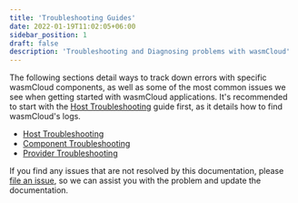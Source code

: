 ```yaml
---
title: 'Troubleshooting Guides'
date: 2022-01-19T11:02:05+06:00
sidebar_position: 1
draft: false
description: 'Troubleshooting and Diagnosing problems with wasmCloud'
---
```


The following sections detail ways to track down errors with specific wasmCloud components, as well as some of the most common issues we see when getting started with wasmCloud applications. It's recommended to start with the [Host Troubleshooting](./host) guide first, as it details how to find wasmCloud's logs.

- [Host Troubleshooting](./host)
- [Component Troubleshooting](./components)
- [Provider Troubleshooting](./providers)

If you find any issues that are not resolved by this documentation, please [file an issue](https://github.com/wasmCloud/wasmCloud/issues/new?assignees=&labels=bug%2C+help+wanted&template=bug_report.md&title=%5BBUG%5D+%3CIssue%3E), so we can assist you with the problem and update the documentation.
